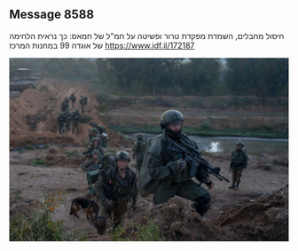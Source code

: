 ## Message 8588

חיסול מחבלים, השמדת מפקדת טרור ופשיטה על חמ"ל של חמאס:
כך נראית הלחימה של אוגדה 99 במחנות המרכז
https://www.idf.il/172187

![Photo](./8588/8588_photo.jpg)
